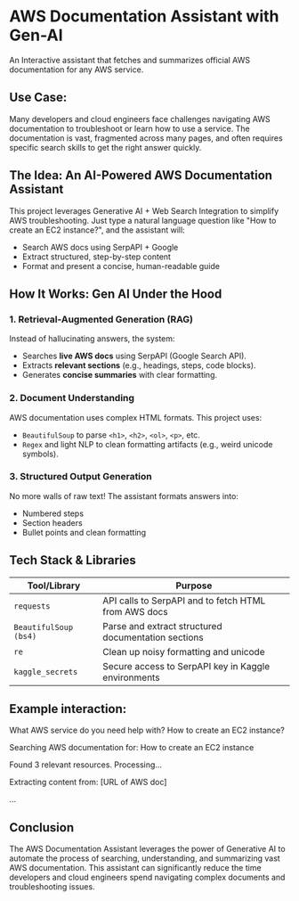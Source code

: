 # AWS Documentation Assistant with Gen-AI

An Interactive assistant that fetches and summarizes official AWS documentation for any AWS service.

## Use Case:
Many developers and cloud engineers face challenges navigating AWS documentation to troubleshoot or learn how to use a service. The documentation is vast, fragmented across many pages, and often requires specific search skills to get the right answer quickly.

## The Idea: **An AI-Powered AWS Documentation Assistant**
This project leverages Generative AI + Web Search Integration to simplify AWS troubleshooting. Just type a natural language question like "How to create an EC2 instance?", and the assistant will:
  - Search AWS docs using SerpAPI + Google
  - Extract structured, step-by-step content
  - Format and present a concise, human-readable guide

## How It Works: **Gen AI Under the Hood**

### 1. Retrieval-Augmented Generation (RAG)
Instead of hallucinating answers, the system:
- Searches **live AWS docs** using SerpAPI (Google Search API).
- Extracts **relevant sections** (e.g., headings, steps, code blocks).
- Generates **concise summaries** with clear formatting.

### 2. Document Understanding
AWS documentation uses complex HTML formats. This project uses:
- `BeautifulSoup` to parse `<h1>`, `<h2>`, `<ol>`, `<p>`, etc.
- `Regex` and light NLP to clean formatting artifacts (e.g., weird unicode symbols).

### 3. Structured Output Generation
No more walls of raw text! The assistant formats answers into:
- Numbered steps
- Section headers
- Bullet points and clean formatting

## Tech Stack & Libraries

| Tool/Library            | Purpose                                                                 |
|-------------------------|-------------------------------------------------------------------------|
| `requests`              | API calls to SerpAPI and to fetch HTML from AWS docs                    |
| `BeautifulSoup (bs4)`   | Parse and extract structured documentation sections                     |
| `re`                    | Clean up noisy formatting and unicode                                   |
| `kaggle_secrets`        | Secure access to SerpAPI key in Kaggle environments                     |


## Example interaction:

What AWS service do you need help with? How to create an EC2 instance?

Searching AWS documentation for: How to create an EC2 instance

Found 3 relevant resources. Processing...

Extracting content from: [URL of AWS doc]

...


## Conclusion
The AWS Documentation Assistant leverages the power of Generative AI to automate the process of searching, understanding, and summarizing vast AWS documentation. This assistant can significantly reduce the time developers and cloud engineers spend navigating complex documents and troubleshooting issues.
